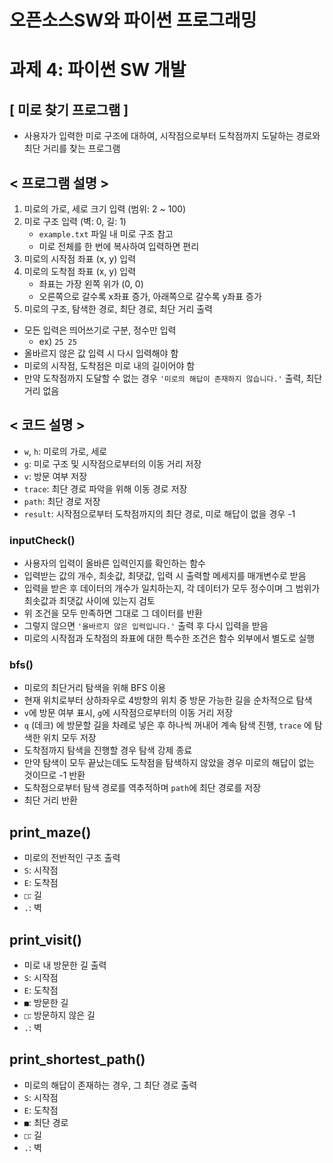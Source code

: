 # 오픈소스SW와 파이썬 프로그래밍
# 과제 4: 파이썬 SW 개발

## [ 미로 찾기 프로그램 ]

- 사용자가 입력한 미로 구조에 대하여, 시작점으로부터 도착점까지 도달하는 경로와 최단 거리를 찾는 프로그램

## < 프로그램 설명 >
1. 미로의 가로, 세로 크기 입력 (범위: 2 ~ 100)
2. 미로 구조 입력 (벽: 0, 길: 1)
   -  `example.txt` 파일 내 미로 구조 참고
   -  미로 전체를 한 번에 복사하여 입력하면 편리
3. 미로의 시작점 좌표 (x, y) 입력
4. 미로의 도착점 좌표 (x, y) 입력
   - 좌표는 가장 왼쪽 위가 (0, 0)
   - 오른쪽으로 갈수록 x좌표 증가, 아래쪽으로 갈수록 y좌표 증가
5. 미로의 구조, 탐색한 경로, 최단 경로, 최단 거리 출력

- 모든 입력은 띄어쓰기로 구분, 정수만 입력
  - ex) `25 25`
- 올바르지 않은 값 입력 시 다시 입력해야 함
- 미로의 시작점, 도착점은 미로 내의 길이어야 함
- 만약 도착점까지 도달할 수 없는 경우 `'미로의 해답이 존재하지 않습니다.'` 출력, 최단거리 없음


## < 코드 설명 >

- `w`, `h`: 미로의 가로, 세로
- `g`: 미로 구조 및 시작점으로부터의 이동 거리 저장
- `v`: 방문 여부 저장
- `trace`: 최단 경로 파악을 위해 이동 경로 저장
- `path`: 최단 경로 저장
- `result`: 시작점으로부터 도착점까지의 최단 경로, 미로 해답이 없을 경우 -1

### inputCheck()
- 사용자의 입력이 올바른 입력인지를 확인하는 함수
- 입력받는 값의 개수, 최솟값, 최댓값, 입력 시 출력할 메세지를 매개변수로 받음
- 입력을 받은 후 데이터의 개수가 일치하는지, 각 데이터가 모두 정수이며 그 범위가 최솟값과 최댓값 사이에 있는지 검토
- 위 조건을 모두 만족하면 그대로 그 데이터를 반환
- 그렇지 않으면 `'올바르지 않은 입력입니다.'` 출력 후 다시 입력을 받음
- 미로의 시작점과 도착점의 좌표에 대한 특수한 조건은 함수 외부에서 별도로 실행

### bfs()
- 미로의 최단거리 탐색을 위해 BFS 이용
- 현재 위치로부터 상하좌우로 4방향의 위치 중 방문 가능한 길을 순차적으로 탐색
- `v`에 방문 여부 표시, `g`에 시작점으로부터의 이동 거리 저장
- `q` (데크) 에 방문할 길을 차례로 넣은 후 하나씩 꺼내어 계속 탐색 진행, `trace` 에 탐색한 위치 모두 저장
- 도착점까지 탐색을 진행할 경우 탐색 강제 종료
- 만약 탐색이 모두 끝났는데도 도착점을 탐색하지 않았을 경우 미로의 해답이 없는 것이므로 -1 반환
- 도착점으로부터 탐색 경로를 역추적하며 `path`에 최단 경로를 저장
- 최단 거리 반환

## print_maze()
- 미로의 전반적인 구조 출력
- `S`: 시작점
- `E`: 도착점
- `□`: 길
- `.`: 벽

## print_visit()
- 미로 내 방문한 길 출력
- `S`: 시작점
- `E`: 도착점
- `■`: 방문한 길
- `□`: 방문하지 않은 길
- `.`: 벽

## print_shortest_path()
- 미로의 해답이 존재하는 경우, 그 최단 경로 출력
- `S`: 시작점
- `E`: 도착점
- `■`: 최단 경로
- `□`: 길
- `.`: 벽

